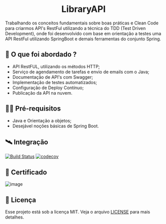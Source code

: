 
<h1 align="center">
  LibraryAPI
</h1>

<p align="left">Trabalhando os conceitos fundamentais sobre boas práticas e Clean Code para criarmos API's RestFul utilizando a técnica do TDD (Test Driven Development), onde foi desenvolvido com base em orientação a testes uma API RestFul utilizando SpringBoot e demais ferramentas do conjunto Spring.</p>

## 🚀 O que foi abordado ?

- API RestFUL, utilizando os métodos HTTP;
- Serviço de agendamento de tarefas e envio de emails com o Java;
- Documentação de API's com Swagger;
- Implementação de testes automatizados;
- Configuração de Deploy Contínuo;
- Publicação da API na nuvem.

## ✋🏻 Pré-requisitos

- Java e Orientação a objetos;
- Desejável noções básicas de Spring Boot.

## 🛰 Integração

[![Build Status](https://app.travis-ci.com/samuel-barbosa97/Library-API.svg?branch=main)](https://app.travis-ci.com/samuel-barbosa97/Library-API)
[![codecov](https://codecov.io/gh/samuel-barbosa97/Library-API/branch/main/graph/badge.svg?token=DCD2COAV3G)](https://codecov.io/gh/samuel-barbosa97/Library-API)


## 📃 Certificado

![image](https://user-images.githubusercontent.com/89155684/150455191-e9e1ddb1-2517-48a2-b434-87b21ff9e4d2.png)

## 📝 Licença

Esse projeto está sob a licença MIT. Veja o arquivo [LICENSE](LICENSE.md) para mais detalhes.

